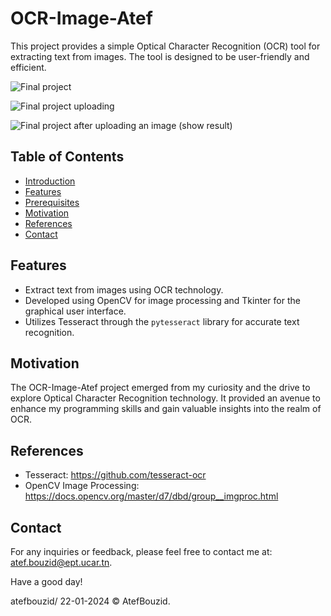 # OCR-Image-Atef

This project provides a simple Optical Character Recognition (OCR) tool for extracting text from images. The tool is designed to be user-friendly and efficient.

![Final project](https://github.com/atefbouzid/OCR-Image-Project/assets/122903316/0457f25f-f6bc-4529-a70d-7f1f47bf224c)

![Final project uploading](https://github.com/atefbouzid/OCR-Image-Project/assets/122903316/8154e572-0851-4c65-be82-1519c43fa09c)

![Final project after uploading an image (show result)](https://github.com/atefbouzid/OCR-Image-Project/assets/122903316/8ae9bfe4-b32e-45e1-8263-b38790c14d31)

## Table of Contents

- [Introduction](#introduction)
- [Features](#features)
- [Prerequisites](#prerequisites)
- [Motivation](#motivation)
- [References](#references)
- [Contact](#contact)



## Features

- Extract text from images using OCR technology.
- Developed using OpenCV for image processing and Tkinter for the graphical user interface.
- Utilizes Tesseract through the `pytesseract` library for accurate text recognition.

##  Motivation

The OCR-Image-Atef project emerged from my curiosity and the drive to explore Optical Character Recognition technology. It provided an avenue to enhance my programming skills and gain valuable insights into the realm of OCR.

## References

- Tesseract: https://github.com/tesseract-ocr
- OpenCV Image Processing: https://docs.opencv.org/master/d7/dbd/group__imgproc.html


## Contact

For any inquiries or feedback, please feel free to contact me at: 
atef.bouzid@ept.ucar.tn.

Have a good day!

atefbouzid/ 22-01-2024 © AtefBouzid.

